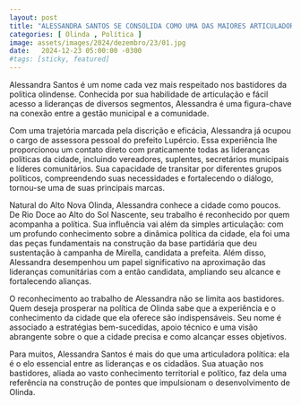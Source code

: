 ```yaml
---
layout: post
title: "ALESSANDRA SANTOS SE CONSOLIDA COMO UMA DAS MAIORES ARTICULADORAS POLÍTICAS DE OLINDA"
categories: [ Olinda , Política ]
image: assets/images/2024/dezembro/23/01.jpg
date:   2024-12-23 05:00:00 -0300
#tags: [sticky, featured]
---
```

Alessandra Santos é um nome cada vez mais respeitado nos bastidores da política olindense. Conhecida por sua habilidade de articulação e fácil acesso a lideranças de diversos segmentos, Alessandra é uma figura-chave na conexão entre a gestão municipal e a comunidade.

Com uma trajetória marcada pela discrição e eficácia, Alessandra já ocupou o cargo de assessora pessoal do prefeito Lupércio. Essa experiência lhe proporcionou um contato direto com praticamente todas as lideranças políticas da cidade, incluindo vereadores, suplentes, secretários municipais e líderes comunitários. Sua capacidade de transitar por diferentes grupos políticos, compreendendo suas necessidades e fortalecendo o diálogo, tornou-se uma de suas principais marcas.

Natural do Alto Nova Olinda, Alessandra conhece a cidade como poucos. De Rio Doce ao Alto do Sol Nascente, seu trabalho é reconhecido por quem acompanha a política. Sua influência vai além da simples articulação: com um profundo conhecimento sobre a dinâmica política da cidade, ela foi uma das peças fundamentais na construção da base partidária que deu sustentação à campanha de Mirella, candidata a prefeita. Além disso, Alessandra desempenhou um papel significativo na aproximação das lideranças comunitárias com a então candidata, ampliando seu alcance e fortalecendo alianças.

O reconhecimento ao trabalho de Alessandra não se limita aos bastidores. Quem deseja prosperar na política de Olinda sabe que a experiência e o conhecimento da cidade que ela oferece são indispensáveis. Seu nome é associado a estratégias bem-sucedidas, apoio técnico e uma visão abrangente sobre o que a cidade precisa e como alcançar esses objetivos.

Para muitos, Alessandra Santos é mais do que uma articuladora política: ela é o elo essencial entre as lideranças e os cidadãos. Sua atuação nos bastidores, aliada ao vasto conhecimento territorial e político, faz dela uma referência na construção de pontes que impulsionam o desenvolvimento de Olinda.